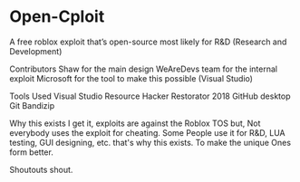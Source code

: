 # Open-Cploit
A free roblox exploit that’s open-source most likely for R&D (Research and Development)

Contributors
Shaw for the main design
WeAreDevs team for the internal exploit
Microsoft for the tool to make this possible (Visual Studio)

Tools Used
Visual Studio
Resource Hacker
Restorator 2018
GitHub desktop
Git 
Bandizip 

Why this exists
I get it, exploits are against the Roblox TOS but,
Not everybody uses the exploit for cheating. Some
People use it for R&D, LUA testing, GUI designing,
etc. that's why this exists. To make the unique 
Ones form better.

Shoutouts
shout.
